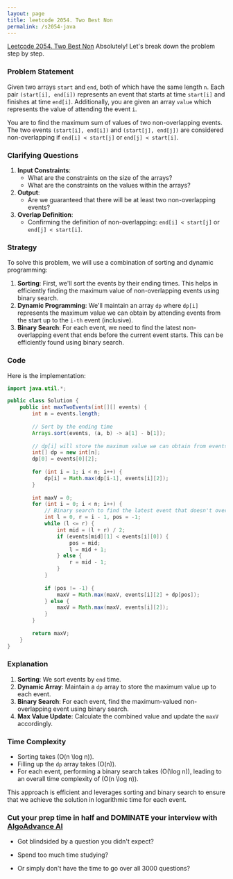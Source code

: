 ```yaml
---
layout: page
title: leetcode 2054. Two Best Non
permalink: /s2054-java
---
```

[Leetcode 2054. Two Best Non](https://algoadvance.github.io/algoadvance/l2054)
Absolutely! Let's break down the problem step by step.

### Problem Statement
Given two arrays `start` and `end`, both of which have the same length `n`. Each pair `(start[i], end[i])` represents an event that starts at time `start[i]` and finishes at time `end[i]`. Additionally, you are given an array `value` which represents the value of attending the event `i`.

You are to find the maximum sum of values of two non-overlapping events. The two events `(start[i], end[i])` and `(start[j], end[j])` are considered non-overlapping if `end[i] < start[j]` or `end[j] < start[i]`.

### Clarifying Questions
1. **Input Constraints**:
    - What are the constraints on the size of the arrays?
    - What are the constraints on the values within the arrays?
2. **Output**:
    - Are we guaranteed that there will be at least two non-overlapping events?
3. **Overlap Definition**:
    - Confirming the definition of non-overlapping: `end[i] < start[j]` or `end[j] < start[i]`.

### Strategy
To solve this problem, we will use a combination of sorting and dynamic programming:

1. **Sorting**: First, we'll sort the events by their ending times. This helps in efficiently finding the maximum value of non-overlapping events using binary search.
2. **Dynamic Programming**: We'll maintain an array `dp` where `dp[i]` represents the maximum value we can obtain by attending events from the start up to the `i-th` event (inclusive).
3. **Binary Search**: For each event, we need to find the latest non-overlapping event that ends before the current event starts. This can be efficiently found using binary search.

### Code
Here is the implementation:

```java
import java.util.*;

public class Solution {
    public int maxTwoEvents(int[][] events) {
        int n = events.length;
        
        // Sort by the ending time
        Arrays.sort(events, (a, b) -> a[1] - b[1]);
        
        // dp[i] will store the maximum value we can obtain from events[0..i]
        int[] dp = new int[n];
        dp[0] = events[0][2];
        
        for (int i = 1; i < n; i++) {
            dp[i] = Math.max(dp[i-1], events[i][2]);
        }
        
        int maxV = 0;
        for (int i = 0; i < n; i++) {
            // Binary search to find the latest event that doesn't overlap with event[i]
            int l = 0, r = i - 1, pos = -1;
            while (l <= r) {
                int mid = (l + r) / 2;
                if (events[mid][1] < events[i][0]) {
                    pos = mid;
                    l = mid + 1;
                } else {
                    r = mid - 1;
                }
            }
            
            if (pos != -1) {
                maxV = Math.max(maxV, events[i][2] + dp[pos]);
            } else {
                maxV = Math.max(maxV, events[i][2]);
            }
        }
        
        return maxV;
    }
}
```

### Explanation
1. **Sorting**: We sort events by `end` time.
2. **Dynamic Array**: Maintain a `dp` array to store the maximum value up to each event.
3. **Binary Search**: For each event, find the maximum-valued non-overlapping event using binary search.
4. **Max Value Update**: Calculate the combined value and update the `maxV` accordingly.

### Time Complexity
- Sorting takes \(O(n \log n)\).
- Filling up the `dp` array takes \(O(n)\).
- For each event, performing a binary search takes \(O(\log n)\), leading to an overall time complexity of \(O(n \log n)\).

This approach is efficient and leverages sorting and binary search to ensure that we achieve the solution in logarithmic time for each event.


### Cut your prep time in half and DOMINATE your interview with [AlgoAdvance AI](https://algoAdvance.com)

- Got blindsided by a question you didn't expect?

- Spend too much time studying?

- Or simply don't have the time to go over all 3000 questions?

